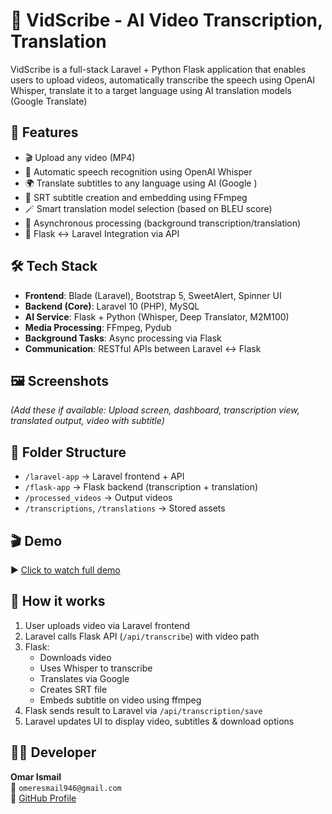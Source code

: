 # 🎥 VidScribe - AI Video Transcription, Translation 

VidScribe is a full-stack Laravel + Python Flask application that enables users to upload videos, automatically transcribe the speech using OpenAI Whisper, translate it to a target language using AI translation models (Google Translate)

## 🚀 Features

- 🎬 Upload any video (MP4)
- 🧠 Automatic speech recognition using OpenAI Whisper
- 🌍 Translate subtitles to any language using AI (Google )
- 📝 SRT subtitle creation and embedding using FFmpeg
- 🪄 Smart translation model selection (based on BLEU score)
- 🔁 Asynchronous processing (background transcription/translation)
- 🔗 Flask ↔ Laravel Integration via API

## 🛠 Tech Stack

- **Frontend**: Blade (Laravel), Bootstrap 5, SweetAlert, Spinner UI
- **Backend (Core)**: Laravel 10 (PHP), MySQL
- **AI Service**: Flask + Python (Whisper, Deep Translator, M2M100)
- **Media Processing**: FFmpeg, Pydub
- **Background Tasks**: Async processing via Flask
- **Communication**: RESTful APIs between Laravel ↔ Flask

## 🖼️ Screenshots

_(Add these if available: Upload screen, dashboard, transcription view, translated output, video with subtitle)_

## 🔬 Folder Structure

- `/laravel-app` → Laravel frontend + API
- `/flask-app` → Flask backend (transcription + translation)
- `/processed_videos` → Output videos
- `/transcriptions`, `/translations` → Stored assets

## 🎬 Demo

▶️ [Click to watch full demo](https://drive.google.com/file/d/10hipLGCaI1nnFjBcYVncTmPNp3Kj8O1p/view?usp=drive_link)

## 📄 How it works

1. User uploads video via Laravel frontend
2. Laravel calls Flask API (`/api/transcribe`) with video path
3. Flask:
   - Downloads video
   - Uses Whisper to transcribe
   - Translates via Google 
   - Creates SRT file
   - Embeds subtitle on video using ffmpeg
4. Flask sends result to Laravel via `/api/transcription/save`
5. Laravel updates UI to display video, subtitles & download options

## 👨‍💻 Developer

**Omar Ismail**  
📧 `omeresmail946@gmail.com`  
🔗 [GitHub Profile](https://github.com/OmarIsmail-dev)

